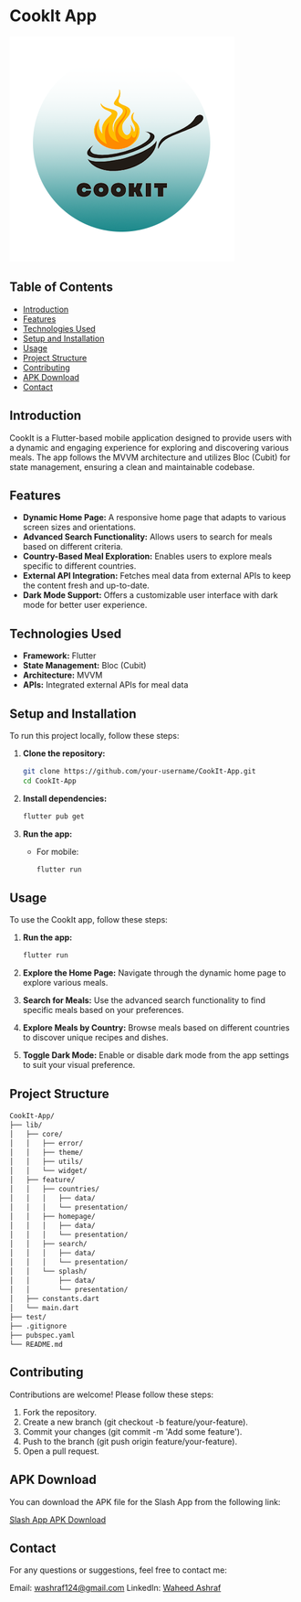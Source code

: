 # CookIt App

![CookIt Logo](assets/cookItLogo.png)

## Table of Contents
- [Introduction](#introduction)
- [Features](#features)
- [Technologies Used](#technologies-used)
- [Setup and Installation](#setup-and-installation)
- [Usage](#usage)
- [Project Structure](#project-structure)
- [Contributing](#contributing)
- [APK Download](#apk-download)
- [Contact](#contact)

## Introduction
CookIt is a Flutter-based mobile application designed to provide users with a dynamic and engaging experience for exploring and discovering various meals. The app follows the MVVM architecture and utilizes Bloc (Cubit) for state management, ensuring a clean and maintainable codebase.

## Features
- **Dynamic Home Page:** A responsive home page that adapts to various screen sizes and orientations.
- **Advanced Search Functionality:** Allows users to search for meals based on different criteria.
- **Country-Based Meal Exploration:** Enables users to explore meals specific to different countries.
- **External API Integration:** Fetches meal data from external APIs to keep the content fresh and up-to-date.
- **Dark Mode Support:** Offers a customizable user interface with dark mode for better user experience.

## Technologies Used
- **Framework:** Flutter
- **State Management:** Bloc (Cubit)
- **Architecture:** MVVM
- **APIs:** Integrated external APIs for meal data

## Setup and Installation
To run this project locally, follow these steps:

1. **Clone the repository:**
    ```bash
    git clone https://github.com/your-username/CookIt-App.git
    cd CookIt-App
    ```

2. **Install dependencies:**
    ```bash
    flutter pub get
    ```

3. **Run the app:**
    - For mobile:
      ```bash
      flutter run
      ```

## Usage
To use the CookIt app, follow these steps:

1. **Run the app:**
   ```bash
   flutter run

2. **Explore the Home Page:**
Navigate through the dynamic home page to explore various meals.

3. **Search for Meals:**
Use the advanced search functionality to find specific meals based on your preferences.

5. **Explore Meals by Country:**
Browse meals based on different countries to discover unique recipes and dishes.

7. **Toggle Dark Mode:**
Enable or disable dark mode from the app settings to suit your visual preference.

## Project Structure
```plaintext
CookIt-App/
├── lib/
│   ├── core/
│   │   ├── error/
│   │   ├── theme/
│   │   ├── utils/
│   │   └── widget/
│   ├── feature/
│   │   ├── countries/
│   │   │   ├── data/
│   │   │   └── presentation/
│   │   ├── homepage/
│   │   │   ├── data/
│   │   │   └── presentation/
│   │   ├── search/
│   │   │   ├── data/
│   │   │   └── presentation/
│   │   └── splash/
│   │       ├── data/
│   │       └── presentation/
│   ├── constants.dart
│   └── main.dart
├── test/
├── .gitignore
├── pubspec.yaml
└── README.md
```
## Contributing
Contributions are welcome! Please follow these steps:

1. Fork the repository.
2. Create a new branch (git checkout -b feature/your-feature).
3. Commit your changes (git commit -m 'Add some feature').
4. Push to the branch (git push origin feature/your-feature).
5. Open a pull request.
   
## APK Download

You can download the APK file for the Slash App from the following link:

[Slash App APK Download](https://drive.google.com/file/d/10E8iy7iffGEFuXXocpFRMtLfJiEhST4N/view?usp=drive_link)

## Contact

For any questions or suggestions, feel free to contact me:

Email: washraf124@gmail.com
LinkedIn: [Waheed Ashraf](https://www.linkedin.com/in/waheed-ashraf-18a197214/)
